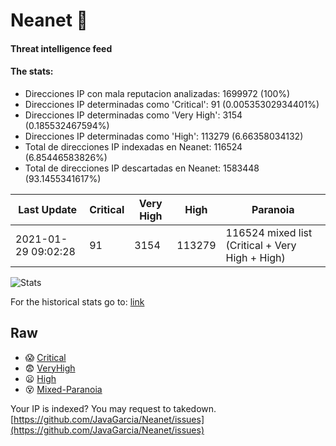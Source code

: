 # Neanet :hocho:
#### Threat intelligence feed
#### The stats:

- Direcciones IP con mala reputacion analizadas: 1699972 (100%)
- Direcciones IP determinadas como 'Critical':  91 (0.00535302934401%)
- Direcciones IP determinadas como 'Very High':  3154 (0.185532467594%)
- Direcciones IP determinadas como 'High':  113279 (6.66358034132)
- Total de direcciones IP indexadas en Neanet:  116524 (6.85446583826%)
- Total de direcciones IP descartadas en Neanet:  1583448 (93.1455341617%)

| Last Update | Critical | Very High | High | Paranoia |
| --- | --- | --- | --- | --- |
| 2021-01-29 09:02:28 | 91 | 3154 | 113279 | 116524 mixed list (Critical + Very High + High)|

![Stats](https://docs.google.com/spreadsheets/d/e/2PACX-1vSnaNMIXVabIpDJjufMlzH7poXnshF3mgd8Is1g9ytUEzVsP5my4Trn8f-xkoLLQ38xpL3HtmUexLo6/pubchart?oid=501124687&format=image)

For the historical stats go to: [link](/stats.csv)
## Raw
- :scream: [Critical](https://raw.githubusercontent.com/JavaGarcia/Neanet/master/blacklists/neanet_critical.txt)
- :fearful: [VeryHigh](https://raw.githubusercontent.com/JavaGarcia/Neanet/master/blacklists/neanet_veryHigh.txtt)
- :frowning: [High](https://raw.githubusercontent.com/JavaGarcia/Neanet/master/blacklists/neanet_high.txt)
- :dizzy_face: [Mixed-Paranoia](https://raw.githubusercontent.com/JavaGarcia/Neanet/master/blacklists/neanet_all.txt)


Your IP is indexed? You may request to takedown. [https://github.com/JavaGarcia/Neanet/issues](https://github.com/JavaGarcia/Neanet/issues)






























































































































































































































































































































































































































































































































































































































































































































































































































































































































































































































































































































































































































































































































































































































































































































































































































































































































































































































































































































































































































































































































































































































































































































































































































































































































































































































































































































































































































































































































































































































































































































































































































































































































































































































































































































































































































































































































































































































































































































































